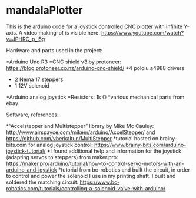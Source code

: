 # mandalaPlotter
This is the arduino code for a joystick controlled CNC plotter with infinite Y-axis. A video making-of is visible here: 
https://www.youtube.com/watch?v=JPHRC_p_l5g

Hardware and parts used in the project:

*Arduino Uno R3
*CNC shield v3 by protoneer: https://blog.protoneer.co.nz/arduino-cnc-shield/
*4 pololu a4988 drivers
* 2 Nema 17 steppers
* 1 12V solenoid

*Arduino analog joystick
*Resistors: 1k Ω
*various mechanical parts from ebay

Software, references:

*“Accelstepper and Multistepper” library by Mike Mc Cauley: http://www.airspayce.com/mikem/arduino/AccelStepper/ and  https://github.com/vberkaltun/MultiStepper
*tutorial hosted on brainy-bits.com  for analog joystick control: https://www.brainy-bits.com/arduino-joystick-tutorial/
*I found additional help and information for the joystick (adapting servos to steppers) from maker.pro: https://maker.pro/arduino/tutorial/how-to-control-servo-motors-with-an-arduino-and-joystick
*tutorial from bc-robotics and built the circuit, in order to control and power the solenoid I use in my printing shaft. I built and soldered the matching circuit: https://www.bc-robotics.com/tutorials/controlling-a-solenoid-valve-with-arduino/
